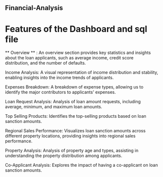 ## Financial-Analysis

# Features of the Dashboard and sql file

** Overview ** : An overview section provides key statistics and insights about the loan applicants, such as average income, credit score distribution, and the number of defaults.

Income Analysis: A visual representation of income distribution and stability, enabling insights into the income trends of applicants.

Expenses Breakdown: A breakdown of expense types, allowing us to identify the major contributors to applicants' expenses.

Loan Request Analysis: Analysis of loan amount requests, including average, minimum, and maximum loan amounts.

Top Selling Products: Identifies the top-selling products based on loan sanction amounts.

Regional Sales Performance: Visualizes loan sanction amounts across different property locations, providing insights into regional sales performance.

Property Analysis: Analysis of property age and types, assisting in understanding the property distribution among applicants.

Co-Applicant Analysis: Explores the impact of having a co-applicant on loan sanction amounts.
